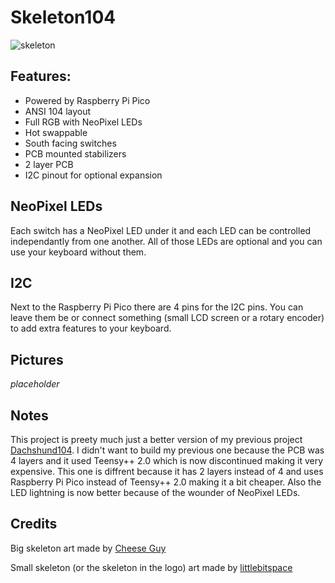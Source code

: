 # Skeleton104

![skeleton](https://github.com/TheMobas0/Skeleton104/assets/87865572/c14ad731-3ad7-4eef-8705-aa65f87f029a)

## Features:
- Powered by Raspberry Pi Pico
- ANSI 104 layout
- Full RGB with NeoPixel LEDs
- Hot swappable
- South facing switches
- PCB mounted stabilizers
- 2 layer PCB
- I2C pinout for optional expansion

## NeoPixel LEDs

Each switch has a NeoPixel LED under it and each LED can be controlled independantly from one another. All of those LEDs are optional and you can use your keyboard without them.

## I2C

Next to the Raspberry Pi Pico there are 4 pins for the I2C pins. You can leave them be or connect something (small LCD screen or a rotary encoder) to add extra features to your keyboard.

## Pictures

*placeholder*

## Notes

This project is preety much just a better version of my previous project [Dachshund104](https://github.com/TheMobas0/Dachshund104). I didn't want to build my previous one because the PCB was 4 layers and it used Teensy++ 2.0 which is now discontinued making it very expensive. This one is diffrent because it has 2 layers instead of 4 and uses Raspberry Pi Pico instead of Teensy++ 2.0 making it a bit cheaper. Also the LED lightning is now better because of the wounder of NeoPixel LEDs.

## Credits

Big skeleton art made by [Cheese Guy](https://www.artstation.com/cheeseguy)

Small skeleton (or the skeleton in the logo) art made by [littlebitspace](https://littlebitspace.com/)
